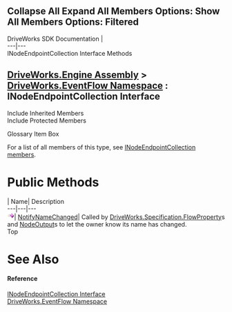 Collapse All Expand All Members Options: Show All  Members Options: Filtered   
---  
DriveWorks SDK Documentation  |   
---|---  
INodeEndpointCollection Interface Methods   
  
[DriveWorks.Engine Assembly](topic2156.md) > [DriveWorks.EventFlow Namespace](topic6871.md) : INodeEndpointCollection Interface  
---  
  
Include Inherited Members    
Include Protected Members    


Glossary Item Box

For a list of all members of this type, see [INodeEndpointCollection members](topic6895.md).

# Public Methods

| Name| Description  
---|---|---  
![ Method](dotnetimages/Method.gif)| [NotifyNameChanged](topic6899.md)| Called by [DriveWorks.Specification.FlowProperty](topic10946.md)s and [NodeOutput](topic7074.md)s to let the owner know its name has changed.   
Top

# See Also

#### Reference

[INodeEndpointCollection Interface](topic6894.md)   
[DriveWorks.EventFlow Namespace](topic6871.md)


